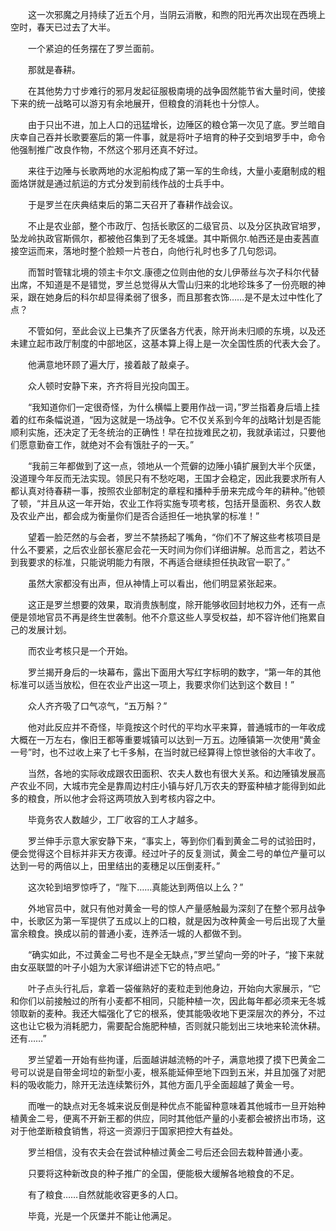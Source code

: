 　　这一次邪魔之月持续了近五个月，当阴云消散，和煦的阳光再次出现在西境上空时，春天已过去了大半。

　　一个紧迫的任务摆在了罗兰面前。

　　那就是春耕。

　　在其他势力寸步难行的邪月发起征服极南境的战争固然能节省大量时间，使接下来的统一战略可以游刃有余地展开，但粮食的消耗也十分惊人。

　　由于只出不进，加上人口的迅猛增长，边陲区的粮仓第一次见了底。罗兰暗自庆幸自己吞并长歌要塞后的第一件事，就是将叶子培育的种子交到培罗手中，命令他强制推广改良作物，不然这个邪月还真不好过。

　　来往于边陲与长歌两地的水泥船构成了第一军的生命线，大量小麦磨制成的粗面烙饼就是通过航运的方式分发到前线作战的士兵手中。

　　于是罗兰在庆典结束后的第二天召开了春耕作战会议。

　　不止是农业部，整个市政厅、包括长歌区的二级官员、以及分区执政官培罗，坠龙岭执政官斯佩尔，都被他召集到了无冬城堡。其中斯佩尔.帕西还是由麦茜直接空运而来，落地时整个脸颊一片苍白，向他行礼时也多了几句怨词。

　　而暂时管辖北境的领主卡尔文.康德之位则由他的女儿伊蒂丝与次子科尔代替出席，不知道是不是错觉，罗兰总觉得从大雪山归来的北地珍珠多了一份亮眼的神采，跟在她身后的科尔却显得柔弱了很多，而且那套衣饰……是不是太过中性化了点？

　　不管如何，至此会议上已集齐了灰堡各方代表，除开尚未归顺的东境，以及还未建立起市政厅制度的中部地区，这基本算上得上是一次全国性质的代表大会了。

　　他满意地环顾了遍大厅，接着敲了敲桌子。

　　众人顿时安静下来，齐齐将目光投向国王。

　　“我知道你们一定很奇怪，为什么横幅上要用作战一词，”罗兰指着身后墙上挂着的红布条幅说道，“因为这就是一场战争。它不仅关系到今年的战略计划是否能顺利实施，还决定了无冬统治的正确性！早在拉拢难民之初，我就承诺过，只要他们愿意勤奋工作，就绝对不会有饿肚子的一天。”

　　“我前三年都做到了这一点，领地从一个荒僻的边陲小镇扩展到大半个灰堡，没道理今年反而无法实现。领民只有不愁吃喝，王国才会稳定，因此我要求所有人都认真对待春耕一事，按照农业部制定的章程和播种手册来完成今年的耕种。”他顿了顿，“并且从这一年开始，农业工作将实施专项考核，包括开垦面积、务农人数及农业产出，都会成为衡量你们是否合适担任一地执掌的标准！”

　　望着一脸茫然的与会者，罗兰不禁扬起了嘴角，“你们不了解这些考核项目是什么不要紧，之后农业部长塞尼会花一天时间为你们详细讲解。总而言之，若达不到我要求的标准，只能说明能力有限，不再适合继续担任执政官一职了。”

　　虽然大家都没有出声，但从神情上可以看出，他们明显紧张起来。

　　这正是罗兰想要的效果，取消贵族制度，除开能够收回封地权力外，还有一点便是领地官员不再是终生世袭制。他不介意这些人享受权益，却不容许他们拖累自己的发展计划。

　　而农业考核只是一个开始。

　　罗兰揭开身后的一块幕布，露出下面用大写红字标明的数字，“第一年的其他标准可以适当放松，但在农业产出这一项上，我要求你们达到这个数目！”

　　众人齐齐吸了口气凉气，“五万斛？”

　　他对此反应并不奇怪，毕竟按这个时代的平均水平来算，普通城市的一年收成大概在一万左右，像旧王都等重要城镇可以达到一万五。边陲镇第一次使用“黄金一号”时，也不过收上来了七千多斛，在当时就已经算得上惊世骇俗的大丰收了。

　　当然，各地的实际收成跟农田面积、农夫人数也有很大关系。和边陲镇发展高产农业不同，大城市完全是靠周边村庄小镇与好几万农夫的野蛮种植才能得到如此多的粮食，所以他才会将这两项放入到考核内容之中。

　　毕竟务农人数越少，工厂收容的工人才越多。

　　罗兰伸手示意大家安静下来，“事实上，等到你们看到黄金二号的试验田时，便会觉得这个目标并非天方夜谭。经过叶子的反复测试，黄金二号的单位产量可以达到一号的两倍以上，田里结出的麦穗足以压倒麦秆。”

　　这次轮到培罗惊呼了，“陛下……真能达到两倍以上么？”

　　外地官员中，就只有他对黄金一号的惊人产量感触最为深刻了在整个邪月战争中，长歌区为第一军提供了五成以上的口粮，就是因为改种黄金一号后出现了大量富余粮食。换成以前的普通小麦，连养活一城的人都做不到。

　　“确实如此，不过黄金二号也不是全无缺点，”罗兰望向一旁的叶子，“接下来就由女巫联盟的叶子小姐为大家详细讲述下它的特点吧。”

　　叶子点头行礼后，拿着一袋催熟好的麦粒走到他身边，开始向大家展示，“它和你们以前接触过的所有小麦都不相同，只能种植一次，因此每年都必须来无冬城领取新的麦种。我还大幅强化了它的根系，使其能吸收地下更深层次的养分，不过这也让它极为消耗肥力，需要配合施肥种植，否则就只能划出三块地来轮流休耕。还有……”

　　罗兰望着一开始有些拘谨，后面越讲越流畅的叶子，满意地摸了摸下巴黄金二号可以说是自带金坷垃的新型小麦，根系能延伸至地下四到五米，并且加强了对肥料的吸收能力，除开无法连续繁衍外，其他方面几乎全面超越了黄金一号。

　　而唯一的缺点对无冬城来说反倒是种优点不能留种意味着其他城市一旦开始种植黄金二号，便离不开新王都的供应，同时其他低产量的小麦都会被挤出市场，这对于他垄断粮食销售，将这一资源归于国家把控大有益处。

　　罗兰相信，没有农夫会在尝试种植过黄金二号后还会回去栽种普通小麦。

　　只要将这种新改良的种子推广的全国，便能极大缓解各地粮食的不足。

　　有了粮食……自然就能收容更多的人口。

　　毕竟，光是一个灰堡并不能让他满足。

　　

　　
